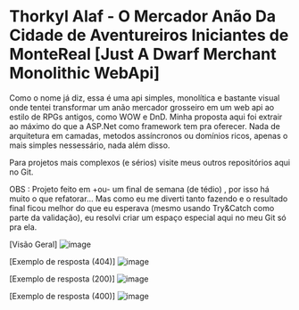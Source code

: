 # Thorkyl Alaf - O Mercador Anão Da Cidade de Aventureiros Iniciantes de MonteReal [Just A Dwarf Merchant Monolithic WebApi]
Como o nome já diz, essa é uma api simples, monolítica e bastante visual onde tentei transformar um anão mercador grosseiro em um web api ao estilo de RPGs antigos, como WOW e DnD. Minha proposta aqui foi extrair ao máximo do que a ASP.Net como framework tem pra oferecer. Nada de arquitetura em camadas, metodos assíncronos ou domínios ricos, apenas o mais simples nessessário, nada além disso. 

Para projetos mais complexos (e sérios) visite meus outros repositórios aqui no Git.

OBS : Projeto feito em +ou- um final de semana (de tédio) , por isso há muito o que refatorar... Mas como eu me diverti tanto fazendo e o resultado final ficou melhor do que eu esperava (mesmo usando Try&Catch como parte da validação), eu resolvi criar um espaço especial aqui no meu Git só pra ela. 

[Visão Geral]
![image](https://user-images.githubusercontent.com/95879558/148713729-b04b1334-ad1a-4287-90ee-d0116e9e0bd8.png)

[Exemplo de resposta (404)]
 ![image](https://user-images.githubusercontent.com/95879558/148713903-bab44b78-b49e-4b33-88e8-71bcd9e377de.png)
 
[Exemplo de resposta (200)]
![image](https://user-images.githubusercontent.com/95879558/148714065-5d2825ec-d34d-4cc3-a3b2-c4f5e129be89.png)

[Exemplo de resposta (400)]
![image](https://user-images.githubusercontent.com/95879558/148714394-97ded05b-5096-4ceb-8622-42f52698c345.png)
